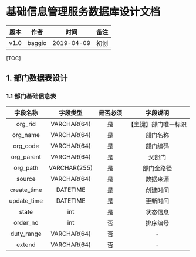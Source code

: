 # 基础信息管理服务数据库设计文档

| 版本 | 作者 | 时间 | 备注 |
|:----:|:----:|:----:|:----:|
| v1.0 | baggio| 2019-04-09| 初创 |

[TOC]

## 1. 部门数据表设计

### 1.1 部门基础信息表

| 字段名称 | 字段类型 | 是否必须 | 字段说明 |
|:-------:|:-------:|:-------:|:-------:|
| org_rid     | VARCHAR(64)  | 是 | 【主键】部门唯一标识 |
| org_name    | VARCHAR(64)  | 是 | 部门名称 |
| org_code    | VARCHAR(64)  | 是 | 部门编码 |
| org_parent  | VARCHAR(64)  | 是 | 父部门 |
| org_path    | VARCHAR(255) | 是 | 部门全路径 |
| source      | VARCHAR(64)  | 是 | 数据来源 |
| create_time | DATETIME     | 是 | 创建时间 |
| update_time | DATETIME     | 是 | 更新时间 |
| state       | int          | 是 | 状态信息 |
| order_no    | int          | 否 | 排序编号 |
| duty_range  | VARCHAR(64)  | 否 | - |
| extend      | VARCHAR(64)  | 否 | - |
